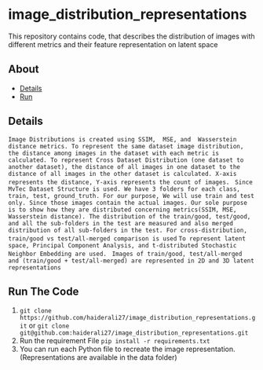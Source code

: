 # image_distribution_representations
This repository contains code, that describes the distribution of images with different metrics and their feature representation on latent space


## About
- [Details](#Details)
- [Run](#Run-The-Code)

## Details
`Image Distributions is created using SSIM,  MSE, and  Wasserstein distance metrics. To represent the same dataset image distribution,  the distance among images in the dataset with each metric is calculated. To represent Cross Dataset Distribution (one dataset to another dataset), the distance of all images in one dataset to the distance of all images in the other dataset is calculated. X-axis represents the distance, Y-axis represents the count of images. `
`Since MvTec Dataset Structure is used. We have 3 folders for each class, train, test, ground_truth. For our purpose, We will use train and test only. Since those images contain the actual images. Our sole purpose is to show how they are distributed concerning metrics(SSIM, MSE, Wasserstein distance). The distribution of the train/good, test/good, and all the sub-folders in the test are measured and also merged distribution of all sub-folders in the test. For cross-distribution, train/good vs test/all-merged comparison is used`
`To represent latent space, Principal Component Analysis, and t-distributed Stochastic Neighbor Embedding are used. `
`Images of train/good, test/all-merged and (train/good + test/all-merged) are represented in 2D and 3D latent representations`


## Run The Code
1. `git clone https://github.com/haiderali27/image_distribution_representations.git` or `git clone git@github.com:haiderali27/image_distribution_representations.git`
2. Run the requirement File `pip install -r requirements.txt`
3. You can run each Python file to recreate the image representation. (Representations are available in the data folder)
   
